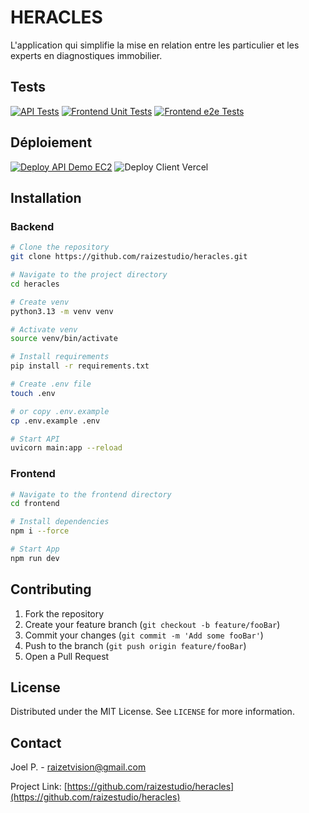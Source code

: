 # **HERACLES**

L'application qui simplifie la mise en relation entre les particulier et les experts en diagnostiques immobilier.

## Tests

[![API Tests](https://github.com/raizestudio/heracles/actions/workflows/api_tests.yml/badge.svg)](https://github.com/raizestudio/heracles/actions/workflows/api_tests.yml)
[![Frontend Unit Tests](https://github.com/raizestudio/heracles/actions/workflows/frontend_unit_tests.yml/badge.svg)](https://github.com/raizestudio/heracles/actions/workflows/frontend_unit_tests.yml)
[![Frontend e2e Tests](https://github.com/raizestudio/heracles/actions/workflows/frontend_e2e_tests.yml/badge.svg)](https://github.com/raizestudio/heracles/actions/workflows/frontend_e2e_tests.yml)

## Déploiement

[![Deploy API Demo EC2](https://github.com/raizestudio/heracles/actions/workflows/deploy.yml/badge.svg)](https://github.com/raizestudio/heracles/actions/workflows/deploy.yml)
![Deploy Client Vercel](https://deploy-badge.vercel.app/vercel/heracles-six)

## Installation

### Backend

```bash
# Clone the repository
git clone https://github.com/raizestudio/heracles.git

# Navigate to the project directory
cd heracles

# Create venv
python3.13 -m venv venv

# Activate venv
source venv/bin/activate

# Install requirements
pip install -r requirements.txt

# Create .env file
touch .env

# or copy .env.example
cp .env.example .env

# Start API
uvicorn main:app --reload
```

### Frontend

```bash
# Navigate to the frontend directory
cd frontend

# Install dependencies
npm i --force

# Start App
npm run dev
```

## Contributing

1. Fork the repository
2. Create your feature branch (`git checkout -b feature/fooBar`)
3. Commit your changes (`git commit -m 'Add some fooBar'`)
4. Push to the branch (`git push origin feature/fooBar`)
5. Open a Pull Request

## License

Distributed under the MIT License. See `LICENSE` for more information.

## Contact

Joel P. - [raizetvision@gmail.com](mailto:raizetvision@gmail.com)

Project Link: [https://github.com/raizestudio/heracles](https://github.com/raizestudio/heracles)
